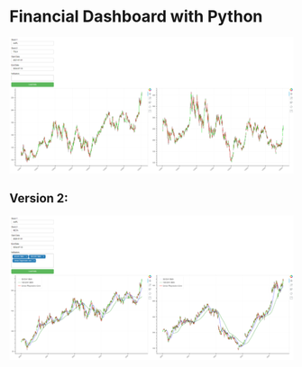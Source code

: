 #   Financial Dashboard with Python

<p align="center"><img src="screencapture.png" /></p>

##  Version 2:
<p align="center"><img src="screencapture_2.png" /></p>